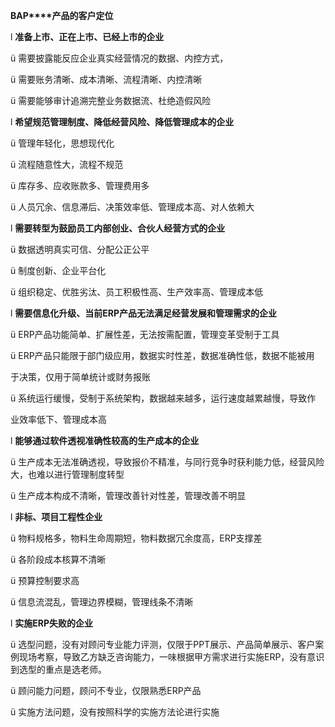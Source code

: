 **BAP****产品的客户定位**

l  **准备上市、正在上市、已经上市的企业**

ü  需要披露能反应企业真实经营情况的数据、内控方式，

ü  需要账务清晰、成本清晰、流程清晰、内控清晰

ü  需要能够审计追溯完整业务数据流、杜绝造假风险

l  **希望规范管理制度、降低经营风险、降低管理成本的企业**

ü  管理年轻化，思想现代化

ü  流程随意性大，流程不规范

ü  库存多、应收账款多、管理费用多

ü  人员冗余、信息滞后、决策效率低、管理成本高、对人依赖大

l  **需要转型为鼓励员工内部创业、合伙人经营方式的企业**

ü  数据透明真实可信、分配公正公平

ü  制度创新、企业平台化

ü  组织稳定、优胜劣汰、员工积极性高、生产效率高、管理成本低

l  **需要信息化升级、当前ERP产品无法满足经营发展和管理需求的企业**

ü  ERP产品功能简单、扩展性差，无法按需配置，管理变革受制于工具

ü  ERP产品只能限于部门级应用，数据实时性差，数据准确性低，数据不能被用

于决策，仅用于简单统计或财务报账

ü  系统运行缓慢，受制于系统架构，数据越来越多，运行速度越累越慢，导致作

业效率低下、管理成本高

l  **能够通过软件透视准确性较高的生产成本的企业**

ü  生产成本无法准确透视，导致报价不精准，与同行竞争时获利能力低，经营风险大，也难以进行管理制度转型

ü  生产成本构成不清晰，管理改善针对性差，管理改善不明显

l  **非标、项目工程性企业**

ü  物料规格多，物料生命周期短，物料数据冗余度高，ERP支撑差

ü  各阶段成本核算不清晰

ü  预算控制要求高

ü  信息流混乱，管理边界模糊，管理线条不清晰

l  **实施ERP失败的企业**

ü  选型问题，没有对顾问专业能力评测，仅限于PPT展示、产品简单展示、客户案例现场考察，导致乙方缺乏咨询能力，一味根据甲方需求进行实施ERP，没有意识到选型的重点是选老师。

ü  顾问能力问题，顾问不专业，仅限熟悉ERP产品

ü  实施方法问题，没有按照科学的实施方法论进行实施
